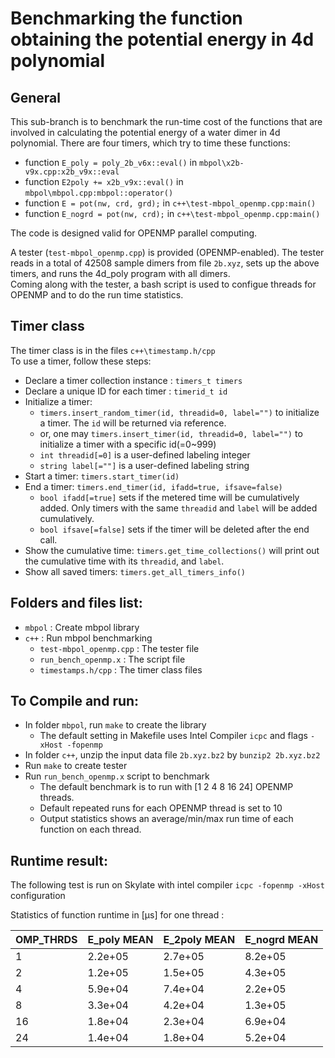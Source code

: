 # Benchmarking the function obtaining the potential energy in 4d polynomial 

## General
This sub-branch is to benchmark the run-time cost of the functions that are involved in calculating the potential energy of a water dimer in 4d polynomial.
There are four timers, which try to time these functions: 
   - function `E_poly = poly_2b_v6x::eval()` in `mbpol\x2b-v9x.cpp:x2b_v9x::eval`
   - function `E2poly += x2b_v9x::eval()` in `mbpol\mbpol.cpp:mbpol::operator()`
   - function `E = pot(nw, crd, grd);` in `c++\test-mbpol_openmp.cpp:main()`
   - function `E_nogrd = pot(nw, crd);` in `c++\test-mbpol_openmp.cpp:main()`  
     
The code is designed valid for OPENMP parallel computing.

A tester (`test-mbpol_openmp.cpp`) is provided (OPENMP-enabled).
The tester reads in a total of 42508 sample dimers from file `2b.xyz`, sets up the above timers, and runs the 4d_poly program with all dimers.   
Coming along with the tester, a bash script is used to configue threads for OPENMP and to do the run time statistics.


## Timer class
The timer class is in the files `c++\timestamp.h/cpp`  
To use a timer, follow these steps:  
   - Declare a timer collection instance : `timers_t timers`
   - Declare a unique ID for each timer : `timerid_t id`
   - Initialize a timer:
      - `timers.insert_random_timer(id, threadid=0, label="")` to initialize a timer. The `id` will be returned via reference. 
      - or, one may `timers.insert_timer(id, threadid=0, label="")` to initialize a timer with a specific id(=0~999)
      - `int threadid[=0]` is a user-defined labeling integer
      - `string label[=""]` is a user-defined labeling string 
   - Start a timer: `timers.start_timer(id)`
   - End a timer: `timers.end_timer(id, ifadd=true, ifsave=false)`
      - `bool ifadd[=true]` sets if the metered time will be cumulatively added. Only timers with the same `threadid` and `label` will be added cumulatively.
      - `bool ifsave[=false]` sets if the timer will be deleted after the end call.
   - Show the cumulative time: `timers.get_time_collections()` will print out the cumulative time with its `threadid`, and `label`.
   - Show all saved timers: `timers.get_all_timers_info()` 


## Folders and files list:
- `mbpol`                           : Create mbpol library
- `c++`                             : Run mbpol benchmarking
   - `test-mbpol_openmp.cpp`        : The tester file
   - `run_bench_openmp.x`           : The script file 
   - `timestamps.h/cpp`             : The timer class files
   
## To Compile and run:
   - In folder `mbpol`, run `make` to create the library
        - The default setting in Makefile uses Intel Compiler `icpc` and flags `-xHost -fopenmp`
   - In folder `c++`, unzip the input data file `2b.xyz.bz2` by `bunzip2 2b.xyz.bz2`
   - Run `make` to create tester
   - Run `run_bench_openmp.x` script to benchmark
        - The default benchmark is to run with [1 2 4 8 16 24] OPENMP threads.
        - Default repeated runs for each OPENMP thread is set to 10
        - Output statistics shows an average/min/max run time of each function on each thread.

## Runtime result: 
The following test is run on Skylate with intel compiler `icpc -fopenmp -xHost` configuration

 Statistics of function runtime in [&mu;s] for one thread :  
 
| OMP_THRDS |   E_poly  MEAN  |      E_2poly   MEAN  |     E_nogrd    MEAN    | 
| --------- | ------- | ------- | ------- |
|     1     | 2.2e+05  |2.7e+05 | 8.2e+05 |  
|     2     | 1.2e+05  | 1.5e+05  | 4.3e+05 | 
|     4     | 5.9e+04  |  7.4e+04 | 2.2e+05  |  
|     8     | 3.3e+04  | 4.2e+04 | 1.3e+05 |   
|    16     | 1.8e+04  |2.3e+04 |  6.9e+04 | 
|    24     | 1.4e+04  | 1.8e+04 | 5.2e+04 | 

